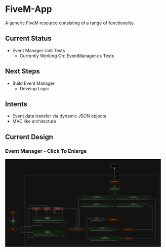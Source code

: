 # FiveM-App

A generic FiveM resource consisting of a range of functionality.

## Current Status

- Event Manager Unit Tests
  - Currently Working On: EventManager.cs Tests

## Next Steps

- Build Event Manager
  - Develop Logic

## Intents

- Event data transfer via dynamic JSON objects
- MVC like architecture

## Current Design

### Event Manager - Click To Enlarge

![Event Manager UML Design](https://raw.githubusercontent.com/Matthew-Bowman/FiveM-App/master/Designs/Event%20Manager%20Design%20v4.png)
